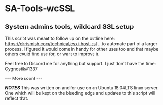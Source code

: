 # SA-Tools-wcSSL
 System admins tools, wildcard SSL setup
--------------------------------------------

This script was meant to follow up on the outline here: https://chrismish.com/technical/esxi-host-ssl
...to automate part of a larger process. I figured it would come in handy for other uses too and that maybe others could find use for, or want to improve it.

Feel free to Discord me for anything but support. I just don't have the time: Cygnostik#1337

--- More soon! ---

***NOTES***
This was written on and for use on an Ubuntu 18.04LTS linux server. One which will be kept on the bleeding edge and updates to this script will reflect that.
